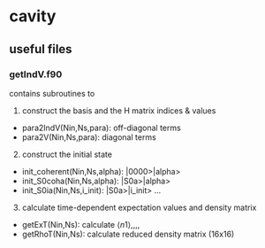 # cavity

## useful files
### getIndV.f90
contains subroutines to 
1. construct the basis and the H matrix indices & values
+   para2IndV(Nin,Ns,para): off-diagonal terms
+   para2V(Nin,Ns,para): diagonal terms
2. construct the initial state
+  init_coherent(Nin,Ns,alpha): |0000>|alpha>
+  init_S0coha(Nin,Ns,alpha): |S0a>|alpha>
+  init_S0ia(Nin,Ns,i_init): |S0a>|i_init>
   ...
3. calculate time-dependent expectation values and density matrix
+  getExT(Nin,Ns): calculate $\langle n1\rangle$,<n2>,<n3>,<n4>,<nb>
+  getRhoT(Nin,Ns): calculate reduced density matrix (16x16)
